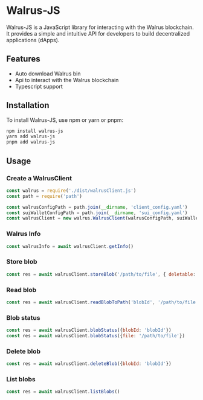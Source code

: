 # Walrus-JS

Walrus-JS is a JavaScript library for interacting with the Walrus blockchain. It provides a simple and intuitive API for developers to build decentralized applications (dApps).

## Features

- Auto download Walrus bin
- Api to interact with the Walrus blockchain
- Typescript support

## Installation

To install Walrus-JS, use npm or yarn or pnpm:

```bash
npm install walrus-js
yarn add walrus-js
pnpm add walrus-js
```

## Usage

### Create a WalrusClient

```javascript
const walrus = require('./dist/walrusClient.js')
const path = require('path')

const walrusConfigPath = path.join(__dirname, 'client_config.yaml')
const suiWalletConfigPath = path.join(__dirname, 'sui_config.yaml')
const walrusClient = new walrus.WalrusClient(walrusConfigPath, suiWalletConfigPath)
```

### Walrus Info

```javascript
const walrusInfo = await walrusClient.getInfo()
```

### Store blob

```javascript
const res = await walrusClient.storeBlob('/path/to/file', { deletable: false })
```

### Read blob

```javascript
const res = await walrusClient.readBlobToPath('blobId', '/path/to/file')
```

### Blob status

```javascript
const res = await walrusClient.blobStatus({blobId: 'blobId'})
const res = await walrusClient.blobStatus({file: '/path/to/file'})
```

### Delete blob

```javascript
const res = await walrusClient.deleteBlob({blobId: 'blobId'})
```

### List blobs

```javascript
const res = await walrusClient.listBlobs()
```
